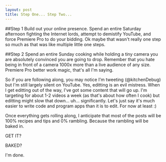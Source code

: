 ```yaml
---
layout: post
title: Step One... Step Two...
---
```


##Step 1
Build out your online presence. Spend an entire Saturday afternoon fighting the Internet lords, attempt to demistify YouTube, and force Premiere Pro to do your bidding. Ok maybe that wasn't really one step so much as that was like multiple little one steps.

##Step 2
Spend an entire Sunday cooking while holding a tiny camera you are absolutely convinced you are going to drop. Remember that you hate being in front of a camera 1000x more than a live audience of any size. Premiere Pro better work magic, that's all I'm saying.

So if you are following along, you may notice I'm tweeting (@kitchenDebug) but I'm still largely silent on YouTube. Yes, editting is an evil mistress. When I get editting out of the way, I've got some content that will go up. I'm targeting for about 1-2 videos a week (as that's about how often I cook) but editting might slow that down... uh... significantly. Let's just say it's much easier to write code and program apps than it is to edit. For now at least :)

Once everything gets rolling along, I anticipate that most of the posts will be 100% recipes and tips and 0% rambling. Because the rambling will be baked in. 

GET IT? 

BAKED? 

I'm done.
